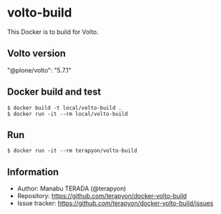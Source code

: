 # volto-build

This Docker is to build for Volto.

## Volto version

"@plone/volto": "5.7.1"

## Docker build and test

```
$ docker build -t local/volto-build .
$ docker run -it --rm local/volto-build
```

## Run

```
$ docker run -it --rm terapyon/volto-build
```

## Information

- Author: Manabu TERADA (@terapyon)
- Repository: https://github.com/terapyon/docker-volto-build
- Issue tracker: https://github.com/terapyon/docker-volto-build/issues
